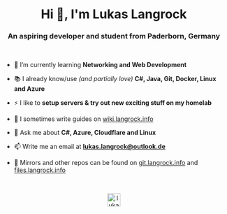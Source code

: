 <h1 align="center">Hi 👋, I'm Lukas Langrock</h1>
<h3 align="center">An aspiring developer and student from Paderborn, Germany</h3>
<br/>

- 🌱 I’m currently learning **Networking and Web Development**

- 📚 I already know/use *(and partially love)* **C#, Java, Git, Docker, Linux and Azure**

- ⚡ I like to **setup servers & try out new exciting stuff on my homelab**

- 📝 I sometimes write guides on [wiki.langrock.info](https://wiki.langrock.info/)

- 💬 Ask me about **C#, Azure, Cloudflare and Linux**

- 📫 Write me an email at **lukas.langrock@outlook.de**

- 💾 Mirrors and other repos can be found on [git.langrock.info](https://git.langrock.info/lukas) and [files.langrock.info](https://files.langrock.info/apps/)

<br/>
<p align="center"><a href="https://twitter.com/lukaslangrock" target="blank"><img align="center" src="https://cdn.jsdelivr.net/npm/simple-icons@3.0.1/icons/twitter.svg" alt="lukaslangrock" height="30" width="30" /></a></p>
